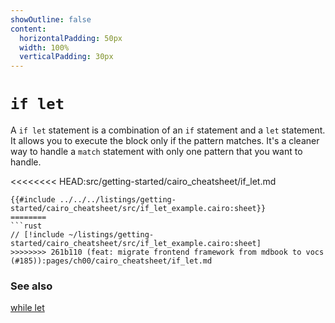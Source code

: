 ```yaml
---
showOutline: false
content:
  horizontalPadding: 50px
  width: 100%
  verticalPadding: 30px
---
```


# `if let`

A `if let` statement is a combination of an `if` statement and a `let` statement. It allows you to execute the block only if the pattern matches. It's a cleaner way to handle a `match` statement with only one pattern that you want to handle.

<<<<<<<< HEAD:src/getting-started/cairo_cheatsheet/if_let.md
```cairo
{{#include ../../../listings/getting-started/cairo_cheatsheet/src/if_let_example.cairo:sheet}}
========
```rust
// [!include ~/listings/getting-started/cairo_cheatsheet/src/if_let_example.cairo:sheet]
>>>>>>>> 261b110 (feat: migrate frontend framework from mdbook to vocs  (#185)):pages/ch00/cairo_cheatsheet/if_let.md
```

### See also

[while let](while_let.md)
